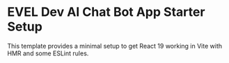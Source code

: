 # EVEL Dev AI Chat Bot App Starter Setup

This template provides a minimal setup to get React 19 working in Vite with HMR and some ESLint rules.
